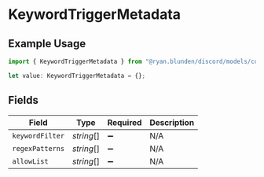 # KeywordTriggerMetadata

## Example Usage

```typescript
import { KeywordTriggerMetadata } from "@ryan.blunden/discord/models/components";

let value: KeywordTriggerMetadata = {};
```

## Fields

| Field              | Type               | Required           | Description        |
| ------------------ | ------------------ | ------------------ | ------------------ |
| `keywordFilter`    | *string*[]         | :heavy_minus_sign: | N/A                |
| `regexPatterns`    | *string*[]         | :heavy_minus_sign: | N/A                |
| `allowList`        | *string*[]         | :heavy_minus_sign: | N/A                |